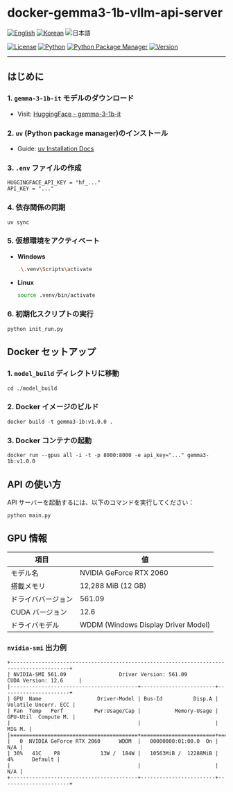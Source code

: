 # docker-gemma3-1b-vllm-api-server

[![English](https://img.shields.io/badge/Language-English-blue)](/README.md)
[![Korean](https://img.shields.io/badge/Language-한국어-blue)](/docs/README.ko.md)
![日本語](https://img.shields.io/badge/Language-日本語-gray)

[![License](https://img.shields.io/badge/License-MIT-green.svg)](https://opensource.org/licenses/MIT)
[![Python](https://img.shields.io/badge/Python-v3.10-blue?logo=python)](https://www.python.org/)
[![Python Package Manager](https://img.shields.io/badge/Package_Manager-uv-blue)](https://docs.astral.sh/uv/)
[![Version](https://img.shields.io/badge/Version-0.1.0-orange)](https://github.com/teddylee777/langgraph-mcp-agents)

---


## はじめに

### 1. `gemma-3-1b-it` モデルのダウンロード
- Visit: [HuggingFace - gemma-3-1b-it](https://huggingface.co/google/gemma-3-1b-it)

### 2. `uv` (Python package manager)のインストール
- Guide: [uv Installation Docs](https://docs.astral.sh/uv/getting-started/installation/)

### 3. `.env` ファイルの作成
```
HUGGINGFACE_API_KEY = "hf_..."
API_KEY = "..."
```

### 4. 依存関係の同期
```
uv sync
```

### 5. 仮想環境をアクティベート

- **Windows**
    ```sh
    .\.venv\Scripts\activate
    ```
- **Linux**
    ```sh
    source .venv/bin/activate
    ```

### 6. 初期化スクリプトの実行
```shell
python init_run.py
```



## Docker セットアップ

### 1. `model_build` ディレクトリに移動
```
cd ./model_build
```

### 2. Docker イメージのビルド
```shell
docker build -t gemma3-1b:v1.0.0 .
```

### 3. Docker コンテナの起動
```
docker run --gpus all -i -t -p 8000:8000 -e api_key="..." gemma3-1b:v1.0.0
```

## API の使い方
API サーバーを起動するには、以下のコマンドを実行してください：
```
python main.py
```

## GPU 情報

|項目|値|
|---|---|
|モデル名|NVIDIA GeForce RTX 2060|
|搭載メモリ|12,288 MiB (12 GB)|
|ドライババージョン|561.09|
|CUDA バージョン|12.6|
|ドライバモデル|WDDM (Windows Display Driver Model)|


### `nvidia-smi` 出力例
```shell
+-----------------------------------------------------------------------------------------+
| NVIDIA-SMI 561.09                 Driver Version: 561.09         CUDA Version: 12.6     |
|-----------------------------------------+------------------------+----------------------+
| GPU  Name                  Driver-Model | Bus-Id          Disp.A | Volatile Uncorr. ECC |
| Fan  Temp   Perf          Pwr:Usage/Cap |           Memory-Usage | GPU-Util  Compute M. |
|                                         |                        |               MIG M. |
|=========================================+========================+======================|
|   0  NVIDIA GeForce RTX 2060      WDDM  |   00000000:01:00.0  On |                  N/A |
| 30%   41C    P8             13W /  184W |   10563MiB /  12288MiB |      4%      Default |
|                                         |                        |                  N/A |
+-----------------------------------------+------------------------+----------------------+
```
